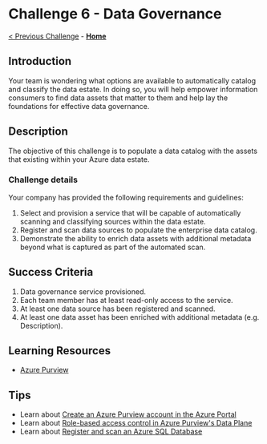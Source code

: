 # Challenge 6 - Data Governance

[< Previous Challenge](./Challenge05.md) - **[Home](/../README.md)**

## Introduction 

Your team is wondering what options are available to automatically catalog and classify the data estate. In doing so, you will help empower information consumers to find data assets that matter to them and help lay the foundations for effective data governance. 

## Description

The objective of this challenge is to populate a data catalog with the assets that existing within your Azure data estate.

### Challenge details 

Your company has provided the following requirements and guidelines:

1. Select and provision a service that will be capable of automatically scanning and classifying sources within the data estate.
2. Register and scan data sources to populate the enterprise data catalog.
3. Demonstrate the ability to enrich data assets with additional metadata beyond what is captured as part of the automated scan.

## Success Criteria

1. Data governance service provisioned.
2. Each team member has at least read-only access to the service.
3. At least one data source has been registered and scanned.
4. At least one data asset has been enriched with additional metadata (e.g. Description).

## Learning Resources
* [Azure Purview](https://docs.microsoft.com/en-us/azure/purview/)

## Tips

* Learn about [Create an Azure Purview account in the Azure Portal](https://docs.microsoft.com/en-us/azure/purview/create-catalog-portal)
* Learn about [Role-based access control in Azure Purview's Data Plane](https://docs.microsoft.com/en-us/azure/purview/create-catalog-portal)
* Learn about [Register and scan an Azure SQL Database](https://docs.microsoft.com/en-us/azure/purview/register-scan-azure-sql-database)
